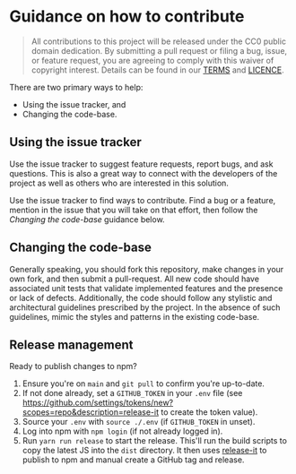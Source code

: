# Guidance on how to contribute

> All contributions to this project will be released under the CC0 public domain
> dedication. By submitting a pull request or filing a bug, issue, or
> feature request, you are agreeing to comply with this waiver of copyright interest.
> Details can be found in our [TERMS](TERMS.md) and [LICENCE](LICENSE).


There are two primary ways to help:
 - Using the issue tracker, and
 - Changing the code-base.


## Using the issue tracker

Use the issue tracker to suggest feature requests, report bugs, and ask questions.
This is also a great way to connect with the developers of the project as well
as others who are interested in this solution.

Use the issue tracker to find ways to contribute. Find a bug or a feature, mention in
the issue that you will take on that effort, then follow the _Changing the code-base_
guidance below.


## Changing the code-base

Generally speaking, you should fork this repository, make changes in your
own fork, and then submit a pull-request. All new code should have associated unit
tests that validate implemented features and the presence or lack of defects.
Additionally, the code should follow any stylistic and architectural guidelines
prescribed by the project. In the absence of such guidelines, mimic the styles
and patterns in the existing code-base.

## Release management

Ready to publish changes to npm?

1. Ensure you're on `main` and `git pull` to confirm you're up-to-date.
2. If not done already, set a `GITHUB_TOKEN` in your `.env` file (see
   https://github.com/settings/tokens/new?scopes=repo&description=release-it
   to create the token value).
3. Source your `.env` with `source ./.env` (if `GITHUB_TOKEN` in unset).
2. Log into npm with `npm login` (if not already logged in).
3. Run `yarn run release` to start the release.
   This'll run the build scripts to copy the latest JS into
   the `dist` directory. It then uses
   [release-it](https://github.com/release-it/release-it/) to publish to
   npm and manual create a GitHub tag and release.
